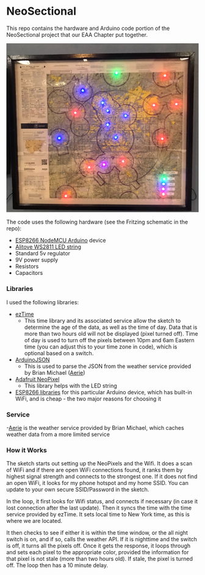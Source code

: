 # NeoSectional
This repo contains the hardware and Arduino code portion of the NeoSectional project that our EAA Chapter put together.

![NeoSectional picture](https://github.com/Rich-Hopkins/NeoSectional/blob/master/NeoSectional.jpg)

The code uses the following hardware (see the Fritzing schematic in the repo):
- [ESP8266 NodeMCU Arduino](https://smile.amazon.com/gp/product/B081CSJV2V) device
- [Alitove WS2811 LED string](https://smile.amazon.com/gp/product/B01AG923GI)
- Standard 5v regulator
- 9V power supply
- Resistors
- Capacitors

### Libraries
I used the following libraries:
- [ezTime](https://github.com/ropg/ezTime)
  - This time library and its associated service allow the sketch to determine the age of the data, as well as the time of day. Data that is more than two hours old will not be displayed (pixel turned off). Time of day is used to turn off the pixels between 10pm and 6am Eastern time (you can adjust this to your time zone in code), which is optional based on a switch.
- [ArduinoJSON](https://arduinojson.org/)
  - This is used to parse the JSON from the weather service provided by Brian Michael ([Aerie](https://github.com/bsmichael/aerie))
- [Adafruit NeoPixel](https://github.com/adafruit/Adafruit_NeoPixel)
  - This library helps with the LED string
- [ESP8266 libraries](https://arduino-esp8266.readthedocs.io/en/latest/) for this particular Arduino device, which has built-in WiFi, and is cheap - the two major reasons for choosing it

### Service
-[Aerie](https://github.com/bsmichael/aerie) is the weather service provided by Brian Michael, which caches weather data from a more limited service

### How it Works
The sketch starts out setting up the NeoPixels and the Wifi. It does a scan of WiFi and if there are open WiFi connections found, it ranks them by highest signal strength and connects to the strongest one. If it does not find an open WiFi, it looks for my phone hotspot and my home SSID. You can update to your own secure SSID/Password in the sketch.

In the loop, it first looks for Wifi status, and connects if necessary (in case it lost connection after the last update). Then it syncs the time with the time service provided by ezTime. It sets local time to New York time, as this is where we are located.

It then checks to see if either it is within the time window, or the all night switch is on, and if so, calls the weather API. If it is nighttime and the switch is off, it turns all the pixels off. Once it gets the response, it loops through and sets each pixel to the appropriate color, provided the information for that pixel is not stale (more than two hours old). If stale, the pixel is turned off. The loop then has a 10 minute delay.
